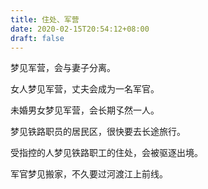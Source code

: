 ```yaml
---
title: 住处、军营
date: 2020-02-15T20:54:12+08:00
draft: false
---
```


梦见军营，会与妻子分离。

女人梦见军营，丈夫会成为一名军官。

未婚男女梦见军营，会长期孓然一人。

梦见铁路职员的居民区，很快要去长途旅行。

受指控的人梦见铁路职工的住处，会被驱逐出境。

军官梦见搬家，不久要过河渡江上前线。